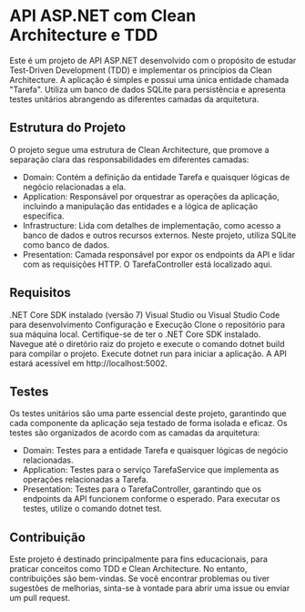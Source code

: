 
# API ASP.NET com Clean Architecture e TDD
Este é um projeto de API ASP.NET desenvolvido com o propósito de estudar Test-Driven Development (TDD) e implementar os princípios da Clean Architecture. A aplicação é simples e possui uma única entidade chamada "Tarefa". Utiliza um banco de dados SQLite para persistência e apresenta testes unitários abrangendo as diferentes camadas da arquitetura.

## Estrutura do Projeto
O projeto segue uma estrutura de Clean Architecture, que promove a separação clara das responsabilidades em diferentes camadas:

* Domain: Contém a definição da entidade Tarefa e quaisquer lógicas de negócio relacionadas a ela.
* Application: Responsável por orquestrar as operações da aplicação, incluindo a manipulação das entidades e a lógica de aplicação específica.
* Infrastructure: Lida com detalhes de implementação, como acesso a banco de dados e outros recursos externos. Neste projeto, utiliza SQLite como banco de dados.
* Presentation: Camada responsável por expor os endpoints da API e lidar com as requisições HTTP. O TarefaController está localizado aqui.

## Requisitos
.NET Core SDK instalado (versão 7)
Visual Studio ou Visual Studio Code para desenvolvimento
Configuração e Execução
Clone o repositório para sua máquina local.
Certifique-se de ter o .NET Core SDK instalado.
Navegue até o diretório raiz do projeto e execute o comando dotnet build para compilar o projeto.
Execute dotnet run para iniciar a aplicação.
A API estará acessível em http://localhost:5002.

## Testes
Os testes unitários são uma parte essencial deste projeto, garantindo que cada componente da aplicação seja testado de forma isolada e eficaz. Os testes são organizados de acordo com as camadas da arquitetura:

* Domain: Testes para a entidade Tarefa e quaisquer lógicas de negócio relacionadas.
* Application: Testes para o serviço TarefaService que implementa as operações relacionadas a Tarefa.
* Presentation: Testes para o TarefaController, garantindo que os endpoints da API funcionem conforme o esperado.
Para executar os testes, utilize o comando dotnet test.

## Contribuição
Este projeto é destinado principalmente para fins educacionais, para praticar conceitos como TDD e Clean Architecture. No entanto, contribuições são bem-vindas. Se você encontrar problemas ou tiver sugestões de melhorias, sinta-se à vontade para abrir uma issue ou enviar um pull request.

